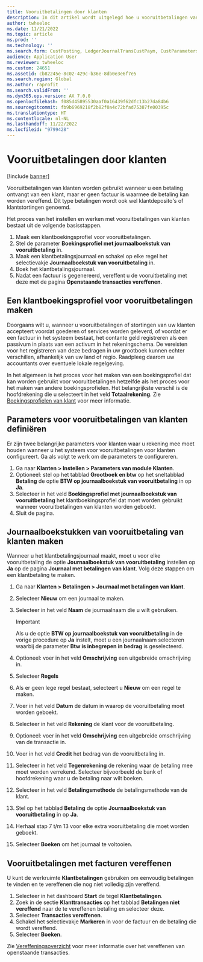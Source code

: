 ```yaml
---
title: Vooruitbetalingen door klanten
description: In dit artikel wordt uitgelegd hoe u vooruitbetalingen van klanten (ook wel klantdeposito's genoemd) kunt instellen en verwerken.
author: twheeloc
ms.date: 11/21/2022
ms.topic: article
ms.prod: ''
ms.technology: ''
ms.search.form: CustPosting, LedgerJournalTransCustPaym, CustParameters
audience: Application User
ms.reviewer: twheeloc
ms.custom: 24651
ms.assetid: cb82245e-8c02-429c-b36e-8db0e3e6f7e5
ms.search.region: Global
ms.author: raprofit
ms.search.validFrom: ''
ms.dyn365.ops.version: AX 7.0.0
ms.openlocfilehash: f085d45895530aaf0a16439f62dfc13b27da84b6
ms.sourcegitcommit: fb9b6969218f2b82f0a4c72bfad75387fe00395c
ms.translationtype: HT
ms.contentlocale: nl-NL
ms.lasthandoff: 11/22/2022
ms.locfileid: "9799428"
---
```

# <a name="customer-prepayments"></a>Vooruitbetalingen door klanten

[!include [banner](../includes/banner.md)]

Vooruitbetalingen van klanten worden gebruikt wanneer u een betaling ontvangt van een klant, maar er geen factuur is waarmee de betaling kan worden vereffend. Dit type betalingen wordt ook wel klantdeposito's of klantstortingen genoemd.

Het proces van het instellen en werken met vooruitbetalingen van klanten bestaat uit de volgende basisstappen.

1. Maak een klantboekingsprofiel voor vooruitbetalingen.
2. Stel de parameter **Boekingsprofiel met journaalboekstuk van vooruitbetaling** in.
3. Maak een klantbetalingsjournaal en schakel op elke regel het selectievakje **Journaalboekstuk van vooruitbetaling** in.
4. Boek het klantbetalingsjournaal.
5. Nadat een factuur is gegenereerd, vereffent u de vooruitbetaling met deze met de pagina **Openstaande transacties vereffenen**.

## <a name="create-a-customer-posting-profile-for-prepayments"></a>Een klantboekingsprofiel voor vooruitbetalingen maken

Doorgaans wilt u, wanneer u vooruitbetalingen of stortingen van uw klanten accepteert voordat goederen of services worden geleverd, of voordat er een factuur in het systeem bestaat, het contante geld registreren als een passivum in plaats van een activum in het rekeningschema. De vereisten voor het registreren van deze bedragen in uw grootboek kunnen echter verschillen, afhankelijk van uw land of regio. Raadpleeg daarom uw accountants over eventuele lokale regelgeving.

In het algemeen is het proces voor het maken van een boekingsprofiel dat kan worden gebruikt voor vooruitbetalingen hetzelfde als het proces voor het maken van andere boekingsprofielen. Het belangrijkste verschil is de hoofdrekening die u selecteert in het veld **Totaalrekening**. Zie [Boekingsprofielen van klant](customer-posting-profiles.md) voor meer informatie.

## <a name="define-parameters-for-customer-prepayments"></a>Parameters voor vooruitbetalingen van klanten definiëren

Er zijn twee belangrijke parameters voor klanten waar u rekening mee moet houden wanneer u het systeem voor vooruitbetalingen voor klanten configureert. Ga als volgt te werk om de parameters te configureren.

1. Ga naar **Klanten \> Instellen \> Parameters van module Klanten**.
2. Optioneel: stel op het tabblad **Grootboek en btw** op het sneltabblad **Betaling** de optie **BTW op journaalboekstuk van vooruitbetaling** in op **Ja**.
3. Selecteer in het veld **Boekingsprofiel met journaalboekstuk van vooruitbetaling** het klantboekingsprofiel dat moet worden gebruikt wanneer vooruitbetalingen van klanten worden geboekt.
4. Sluit de pagina.

## <a name="create-customer-prepayment-vouchers"></a>Journaalboekstukken van vooruitbetaling van klanten maken

Wanneer u het klantbetalingsjournaal maakt, moet u voor elke vooruitbetaling de optie **Journaalboekstuk van vooruitbetaling** instellen op **Ja** op de pagina **Journaal met betalingen van klant**. Volg deze stappen om een klantbetaling te maken.

1. Ga naar **Klanten \> Betalingen \> Journaal met betalingen van klant**.
2. Selecteer **Nieuw** om een journaal te maken.
3. Selecteer in het veld **Naam** de journaalnaam die u wilt gebruiken.

    > [!IMPORTANT]
    > Als u de optie **BTW op journaalboekstuk van vooruitbetaling** in de vorige procedure op **Ja** instelt, moet u een journaalnaam selecteren waarbij de parameter **Btw is inbegrepen in bedrag** is geselecteerd. 

4. Optioneel: voer in het veld **Omschrijving** een uitgebreide omschrijving in.
5. Selecteer **Regels**
6. Als er geen lege regel bestaat, selecteert u **Nieuw** om een regel te maken.
7. Voer in het veld **Datum** de datum in waarop de vooruitbetaling moet worden geboekt.
8. Selecteer in het veld **Rekening** de klant voor de vooruitbetaling.
9. Optioneel: voer in het veld **Omschrijving** een uitgebreide omschrijving van de transactie in.
10. Voer in het veld **Credit** het bedrag van de vooruitbetaling in.
11. Selecteer in het veld **Tegenrekening** de rekening waar de betaling mee moet worden verrekend. Selecteer bijvoorbeeld de bank of hoofdrekening waar u de betaling naar wilt boeken.
12. Selecteer in het veld **Betalingsmethode** de betalingsmethode van de klant.
13. Stel op het tabblad **Betaling** de optie **Journaalboekstuk van vooruitbetaling** in op **Ja**.
14. Herhaal stap 7 t/m 13 voor elke extra vooruitbetaling die moet worden geboekt.
15. Selecteer **Boeken** om het journaal te voltooien.

## <a name="settle-prepayments-with-invoices"></a>Vooruitbetalingen met facturen vereffenen

U kunt de werkruimte **Klantbetalingen** gebruiken om eenvoudig betalingen te vinden en te vereffenen die nog niet volledig zijn vereffend.

1. Selecteer in het dashboard **Start** de tegel **Klantbetalingen**.
2. Zoek in de sectie **Klanttransacties** op het tabblad **Betalingen niet vereffend** naar de te vereffenen betaling en selecteer deze.
3. Selecteer **Transacties vereffenen**.
4. Schakel het selectievakje **Markeren** in voor de factuur en de betaling die wordt vereffend.
5. Selecteer **Boeken**.

Zie [Vereffeningsoverzicht](/dynamics365/finance/cash-bank-management/settlement-overview) voor meer informatie over het vereffenen van openstaande transacties.
